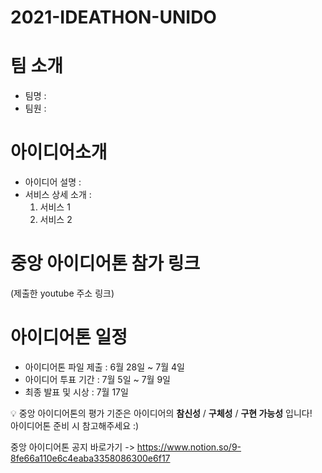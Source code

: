 # 2021-IDEATHON-UNIDO
# 팀 소개
- 팀명 : 
- 팀원 : 

# 아이디어소개
- 아이디어 설명 :
- 서비스 상세 소개 :
  1. 서비스 1
  2. 서비스 2

# 중앙 아이디어톤 참가 링크
(제출한 youtube 주소 링크)

# 아이디어톤 일정
- 아이디어톤 파일 제출 : 6월 28일 ~ 7월 4일
- 아이디어 투표 기간 : 7월 5일 ~ 7월 9일
- 최종 발표 및 시상 : 7월 17일

:bulb: 중앙 아이디어톤의 평가 기준은 아이디어의 **참신성** / **구체성** / **구현 가능성** 입니다!<br>
아이디어톤 준비 시 참고해주세요 :)

중앙 아이디어톤 공지 바로가기 -> https://www.notion.so/9-8fe66a110e6c4eaba3358086300e6f17
